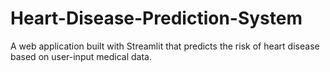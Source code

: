 # Heart-Disease-Prediction-System
A web application built with Streamlit that predicts the risk of heart disease based on user-input medical data.
